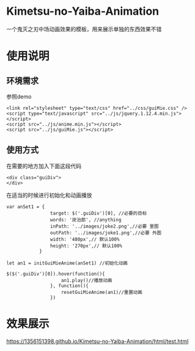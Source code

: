 # Kimetsu-no-Yaiba-Animation
一个鬼灭之刃中场动画效果的模板，用来展示单独的东西效果不错
# 使用说明
## 环境需求
参照demo
~~~
<link rel="stylesheet" type="text/css" href="../css/guiMie.css" />
<script type="text/javascript" src="../js/jquery.1.12.4.min.js"></script>
<script src="../js/anime.min.js"></script>
<script src="../js/guiMie.js"></script>
~~~
## 使用方式
在需要的地方加入下面这段代码
~~~
<div class="guiDiv">
</div>
~~~
在适当的时候进行初始化和动画播放
~~~
var anSet1 = {
                target: $('.guiDiv')[0], //必要的目标
                words: '炭治郎', //anything
                inPath: '../images/joke2.png',//必要 里图
                outPath: '../images/joke1.png',//必要 外图
                width: '480px',// 默认100%
                height: '270px',// 默认100%
            }

let an1 = initGuiMieAnime(anSet1) //初始化动画

$($('.guiDiv')[0]).hover(function(){
                    an1.play()//播放动画
                }, function(){
                    resetGuiMieAnime(an1)//重置动画
                })
~~~
# 效果展示
https://1356151398.github.io/Kimetsu-no-Yaiba-Animation/html/test.html
